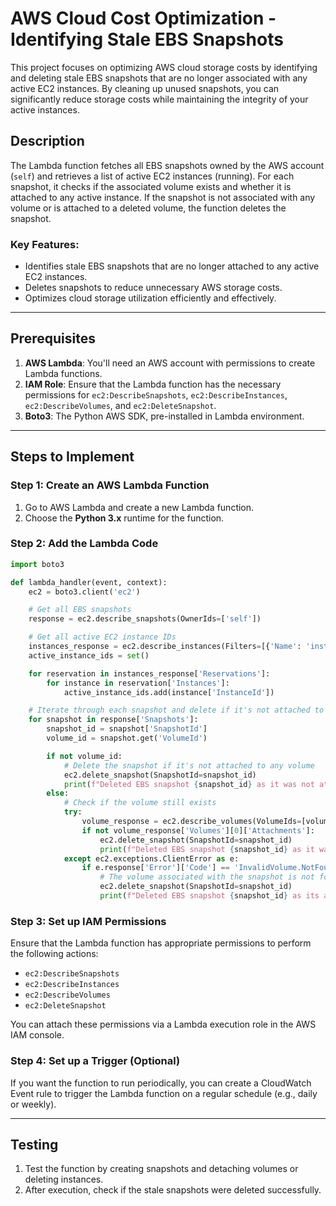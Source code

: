 # AWS Cloud Cost Optimization - Identifying Stale EBS Snapshots

This project focuses on optimizing AWS cloud storage costs by identifying and deleting stale EBS snapshots that are no longer associated with any active EC2 instances. By cleaning up unused snapshots, you can significantly reduce storage costs while maintaining the integrity of your active instances.

## Description

The Lambda function fetches all EBS snapshots owned by the AWS account (`self`) and retrieves a list of active EC2 instances (running). For each snapshot, it checks if the associated volume exists and whether it is attached to any active instance. If the snapshot is not associated with any volume or is attached to a deleted volume, the function deletes the snapshot.

### Key Features:
- Identifies stale EBS snapshots that are no longer attached to any active EC2 instances.
- Deletes snapshots to reduce unnecessary AWS storage costs.
- Optimizes cloud storage utilization efficiently and effectively.

---

## Prerequisites

1. **AWS Lambda**: You'll need an AWS account with permissions to create Lambda functions.
2. **IAM Role**: Ensure that the Lambda function has the necessary permissions for `ec2:DescribeSnapshots`, `ec2:DescribeInstances`, `ec2:DescribeVolumes`, and `ec2:DeleteSnapshot`.
3. **Boto3**: The Python AWS SDK, pre-installed in Lambda environment.

---

## Steps to Implement

### Step 1: Create an AWS Lambda Function

1. Go to AWS Lambda and create a new Lambda function.
2. Choose the **Python 3.x** runtime for the function.

### Step 2: Add the Lambda Code

```python
import boto3

def lambda_handler(event, context):
    ec2 = boto3.client('ec2')

    # Get all EBS snapshots
    response = ec2.describe_snapshots(OwnerIds=['self'])

    # Get all active EC2 instance IDs
    instances_response = ec2.describe_instances(Filters=[{'Name': 'instance-state-name', 'Values': ['running']}])
    active_instance_ids = set()

    for reservation in instances_response['Reservations']:
        for instance in reservation['Instances']:
            active_instance_ids.add(instance['InstanceId'])

    # Iterate through each snapshot and delete if it's not attached to any volume or the volume is not attached to a running instance
    for snapshot in response['Snapshots']:
        snapshot_id = snapshot['SnapshotId']
        volume_id = snapshot.get('VolumeId')

        if not volume_id:
            # Delete the snapshot if it's not attached to any volume
            ec2.delete_snapshot(SnapshotId=snapshot_id)
            print(f"Deleted EBS snapshot {snapshot_id} as it was not attached to any volume.")
        else:
            # Check if the volume still exists
            try:
                volume_response = ec2.describe_volumes(VolumeIds=[volume_id])
                if not volume_response['Volumes'][0]['Attachments']:
                    ec2.delete_snapshot(SnapshotId=snapshot_id)
                    print(f"Deleted EBS snapshot {snapshot_id} as it was taken from a volume not attached to any running instance.")
            except ec2.exceptions.ClientError as e:
                if e.response['Error']['Code'] == 'InvalidVolume.NotFound':
                    # The volume associated with the snapshot is not found (it might have been deleted)
                    ec2.delete_snapshot(SnapshotId=snapshot_id)
                    print(f"Deleted EBS snapshot {snapshot_id} as its associated volume was not found.")
```

### Step 3: Set up IAM Permissions

Ensure that the Lambda function has appropriate permissions to perform the following actions:
- `ec2:DescribeSnapshots`
- `ec2:DescribeInstances`
- `ec2:DescribeVolumes`
- `ec2:DeleteSnapshot`

You can attach these permissions via a Lambda execution role in the AWS IAM console.

### Step 4: Set up a Trigger (Optional)

If you want the function to run periodically, you can create a CloudWatch Event rule to trigger the Lambda function on a regular schedule (e.g., daily or weekly).

---

## Testing

1. Test the function by creating snapshots and detaching volumes or deleting instances.
2. After execution, check if the stale snapshots were deleted successfully.


